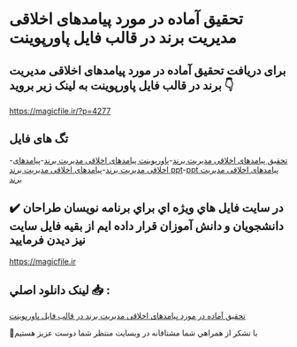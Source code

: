 # تحقیق آماده در مورد پیامدهای اخلاقی مدیریت برند در قالب فایل پاورپوینت

## برای دریافت تحقیق آماده در مورد پیامدهای اخلاقی مدیریت برند در قالب فایل پاورپوینت به لینک زیر بروید 👇

https://magicfile.ir/?p=4277

## تگ های فایل

-[تحقیق پیامدهای اخلاقی مدیریت برند](https://magicfile.ir/product/%d8%aa%d8%ad%d9%82%db%8c%d9%82-%d9%be%db%8c%d8%a7%d9%85%d8%af%d9%87%d8%a7%db%8c-%d8%a7%d8%ae%d9%84%d8%a7%d9%82%db%8c-%d9%85%d8%af%db%8c%d8%b1%db%8c%d8%aa-%d8%a8%d8%b1%d9%86%d8%af-%d8%af%d8%b1-%d9%be%d8%a7%d9%88%d8%b1%d9%be%d9%88%db%8c%d9%86%d8%aa/)-[پاورپوینت پیامدهای اخلاقی مدیریت برند](https://magicfile.ir/product/%d8%aa%d8%ad%d9%82%db%8c%d9%82-%d9%be%db%8c%d8%a7%d9%85%d8%af%d9%87%d8%a7%db%8c-%d8%a7%d8%ae%d9%84%d8%a7%d9%82%db%8c-%d9%85%d8%af%db%8c%d8%b1%db%8c%d8%aa-%d8%a8%d8%b1%d9%86%d8%af-%d8%af%d8%b1-%d9%be%d8%a7%d9%88%d8%b1%d9%be%d9%88%db%8c%d9%86%d8%aa/)-[پیامدهای اخلاقی مدیریت برند](https://magicfile.ir/product/%d8%aa%d8%ad%d9%82%db%8c%d9%82-%d9%be%db%8c%d8%a7%d9%85%d8%af%d9%87%d8%a7%db%8c-%d8%a7%d8%ae%d9%84%d8%a7%d9%82%db%8c-%d9%85%d8%af%db%8c%d8%b1%db%8c%d8%aa-%d8%a8%d8%b1%d9%86%d8%af-%d8%af%d8%b1-%d9%be%d8%a7%d9%88%d8%b1%d9%be%d9%88%db%8c%d9%86%d8%aa/)-[پیامدهای اخلاقی مدیریت برند ppt](https://magicfile.ir/product/%d8%aa%d8%ad%d9%82%db%8c%d9%82-%d9%be%db%8c%d8%a7%d9%85%d8%af%d9%87%d8%a7%db%8c-%d8%a7%d8%ae%d9%84%d8%a7%d9%82%db%8c-%d9%85%d8%af%db%8c%d8%b1%db%8c%d8%aa-%d8%a8%d8%b1%d9%86%d8%af-%d8%af%d8%b1-%d9%be%d8%a7%d9%88%d8%b1%d9%be%d9%88%db%8c%d9%86%d8%aa/)-[ppt پیامدهای اخلاقی مدیریت برند](https://magicfile.ir/product/%d8%aa%d8%ad%d9%82%db%8c%d9%82-%d9%be%db%8c%d8%a7%d9%85%d8%af%d9%87%d8%a7%db%8c-%d8%a7%d8%ae%d9%84%d8%a7%d9%82%db%8c-%d9%85%d8%af%db%8c%d8%b1%db%8c%d8%aa-%d8%a8%d8%b1%d9%86%d8%af-%d8%af%d8%b1-%d9%be%d8%a7%d9%88%d8%b1%d9%be%d9%88%db%8c%d9%86%d8%aa/)

## ✔️ در سايت فايل هاي ويژه اي براي برنامه نويسان طراحان دانشجويان و دانش آموزان قرار داده ايم از بقيه فايل سايت نيز ديدن فرماييد

https://magicfile.ir


## لينک دانلود اصلي 📥 :

[تحقیق آماده در مورد پیامدهای اخلاقی مدیریت برند در قالب فایل پاورپوینت](https://magicfile.ir/product/%d8%aa%d8%ad%d9%82%db%8c%d9%82-%d9%be%db%8c%d8%a7%d9%85%d8%af%d9%87%d8%a7%db%8c-%d8%a7%d8%ae%d9%84%d8%a7%d9%82%db%8c-%d9%85%d8%af%db%8c%d8%b1%db%8c%d8%aa-%d8%a8%d8%b1%d9%86%d8%af-%d8%af%d8%b1-%d9%be%d8%a7%d9%88%d8%b1%d9%be%d9%88%db%8c%d9%86%d8%aa/) 


🙏با تشکر از همراهي شما مشتاقانه در وبسایت منتظر شما دوست عزیز هستیم

